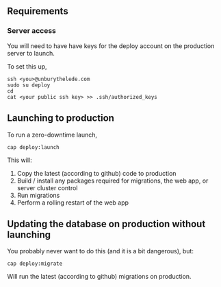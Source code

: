 
## Requirements

### Server access

You will need to have have keys for the deploy account on the production server to launch.

To set this up,

    ssh <you>@unburythelede.com
    sudo su deploy
    cd
    cat <your public ssh key> >> .ssh/authorized_keys

## Launching to production

To run a zero-downtime launch,

    cap deploy:launch

This will:

1. Copy the latest (according to github) code to production
2. Build / install any packages required for migrations, the web app, or server cluster control
3. Run migrations
4. Perform a rolling restart of the web app

## Updating the database on production without launching

You probably never want to do this (and it is a bit dangerous), but:

    cap deploy:migrate

Will run the latest (according to github) migrations on production.


